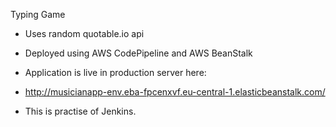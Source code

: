 Typing Game

- Uses random quotable.io api
- Deployed using AWS CodePipeline and AWS BeanStalk
- Application is live in production server here:
- http://musicianapp-env.eba-fpcenxvf.eu-central-1.elasticbeanstalk.com/

- This is practise of Jenkins.
